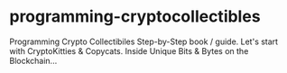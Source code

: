 # programming-cryptocollectibles
Programming Crypto Collectibiles Step-by-Step book / guide. Let's start with CryptoKitties &amp; Copycats. Inside Unique Bits &amp; Bytes on the Blockchain...
